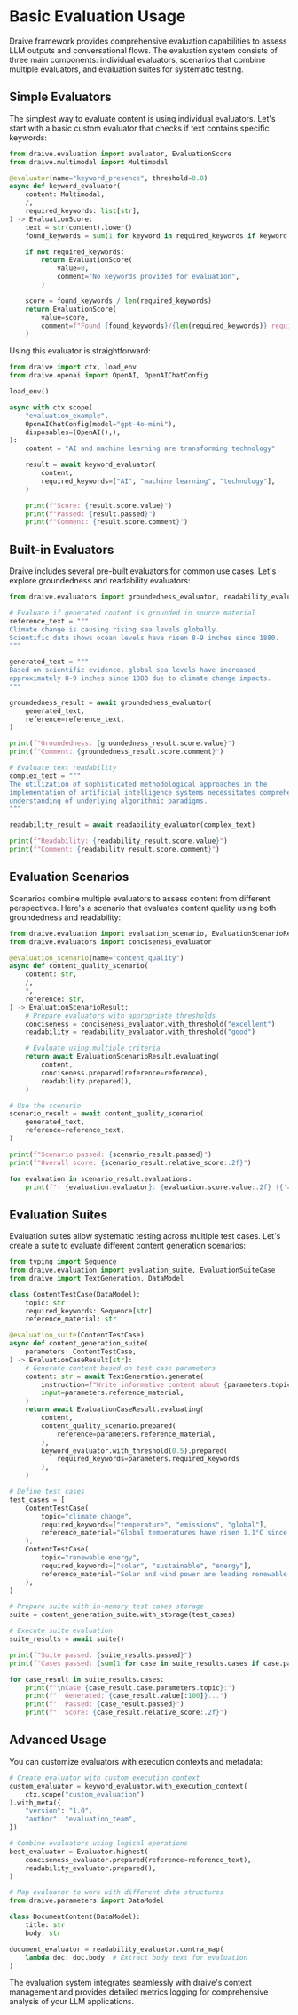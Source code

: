 # Basic Evaluation Usage

Draive framework provides comprehensive evaluation capabilities to assess LLM outputs and conversational flows. The evaluation system consists of three main components: individual evaluators, scenarios that combine multiple evaluators, and evaluation suites for systematic testing.

## Simple Evaluators

The simplest way to evaluate content is using individual evaluators. Let's start with a basic custom evaluator that checks if text contains specific keywords:

```python
from draive.evaluation import evaluator, EvaluationScore
from draive.multimodal import Multimodal

@evaluator(name="keyword_presence", threshold=0.8)
async def keyword_evaluator(
    content: Multimodal,
    /,
    required_keywords: list[str],
) -> EvaluationScore:
    text = str(content).lower()
    found_keywords = sum(1 for keyword in required_keywords if keyword.lower() in text)

    if not required_keywords:
        return EvaluationScore(
            value=0,
            comment="No keywords provided for evaluation",
        )

    score = found_keywords / len(required_keywords)
    return EvaluationScore(
        value=score,
        comment=f"Found {found_keywords}/{len(required_keywords)} required keywords",
    )
```

Using this evaluator is straightforward:

```python
from draive import ctx, load_env
from draive.openai import OpenAI, OpenAIChatConfig

load_env()

async with ctx.scope(
    "evaluation_example",
    OpenAIChatConfig(model="gpt-4o-mini"),
    disposables=(OpenAI(),),
):
    content = "AI and machine learning are transforming technology"

    result = await keyword_evaluator(
        content,
        required_keywords=["AI", "machine learning", "technology"],
    )

    print(f"Score: {result.score.value}")
    print(f"Passed: {result.passed}")
    print(f"Comment: {result.score.comment}")
```

## Built-in Evaluators

Draive includes several pre-built evaluators for common use cases. Let's explore groundedness and readability evaluators:

```python
from draive.evaluators import groundedness_evaluator, readability_evaluator

# Evaluate if generated content is grounded in source material
reference_text = """
Climate change is causing rising sea levels globally.
Scientific data shows ocean levels have risen 8-9 inches since 1880.
"""

generated_text = """
Based on scientific evidence, global sea levels have increased
approximately 8-9 inches since 1880 due to climate change impacts.
"""

groundedness_result = await groundedness_evaluator(
    generated_text,
    reference=reference_text,
)

print(f"Groundedness: {groundedness_result.score.value}")
print(f"Comment: {groundedness_result.score.comment}")

# Evaluate text readability
complex_text = """
The utilization of sophisticated methodological approaches in the
implementation of artificial intelligence systems necessitates comprehensive
understanding of underlying algorithmic paradigms.
"""

readability_result = await readability_evaluator(complex_text)

print(f"Readability: {readability_result.score.value}")
print(f"Comment: {readability_result.score.comment}")
```

## Evaluation Scenarios

Scenarios combine multiple evaluators to assess content from different perspectives. Here's a scenario that evaluates content quality using both groundedness and readability:

```python
from draive.evaluation import evaluation_scenario, EvaluationScenarioResult
from draive.evaluators import conciseness_evaluator

@evaluation_scenario(name="content_quality")
async def content_quality_scenario(
    content: str,
    /,
    *,
    reference: str,
) -> EvaluationScenarioResult:
    # Prepare evaluators with appropriate thresholds
    conciseness = conciseness_evaluator.with_threshold("excellent")
    readability = readability_evaluator.with_threshold("good")

    # Evaluate using multiple criteria
    return await EvaluationScenarioResult.evaluating(
        content,
        conciseness.prepared(reference=reference),
        readability.prepared(),
    )

# Use the scenario
scenario_result = await content_quality_scenario(
    generated_text,
    reference=reference_text,
)

print(f"Scenario passed: {scenario_result.passed}")
print(f"Overall score: {scenario_result.relative_score:.2f}")

for evaluation in scenario_result.evaluations:
    print(f"- {evaluation.evaluator}: {evaluation.score.value:.2f} ({'✓' if evaluation.passed else '✗'})")
```

## Evaluation Suites

Evaluation suites allow systematic testing across multiple test cases. Let's create a suite to evaluate different content generation scenarios:

```python
from typing import Sequence
from draive.evaluation import evaluation_suite, EvaluationSuiteCase
from draive import TextGeneration, DataModel

class ContentTestCase(DataModel):
    topic: str
    required_keywords: Sequence[str]
    reference_material: str

@evaluation_suite(ContentTestCase)
async def content_generation_suite(
    parameters: ContentTestCase,
) -> EvaluationCaseResult[str]:
    # Generate content based on test case parameters
    content: str = await TextGeneration.generate(
        instruction=f"Write informative content about {parameters.topic}",
        input=parameters.reference_material,
    )
    return await EvaluationCaseResult.evaluating(
        content,
        content_quality_scenario.prepared(
            reference=parameters.reference_material,
        ),
        keyword_evaluator.with_threshold(0.5).prepared(
            required_keywords=parameters.required_keywords
        ),
    )

# Define test cases
test_cases = [
    ContentTestCase(
        topic="climate change",
        required_keywords=["temperature", "emissions", "global"],
        reference_material="Global temperatures have risen 1.1°C since pre-industrial times",
    ),
    ContentTestCase(
        topic="renewable energy",
        required_keywords=["solar", "sustainable", "energy"],
        reference_material="Solar and wind power are leading renewable energy sources",
    ),
]

# Prepare suite with in-memory test cases storage
suite = content_generation_suite.with_storage(test_cases)

# Execute suite evaluation
suite_results = await suite()

print(f"Suite passed: {suite_results.passed}")
print(f"Cases passed: {sum(1 for case in suite_results.cases if case.passed)}/{len(suite_results.cases)}")

for case_result in suite_results.cases:
    print(f"\nCase {case_result.case.parameters.topic}:")
    print(f"  Generated: {case_result.value[:100]}...")
    print(f"  Passed: {case_result.passed}")
    print(f"  Score: {case_result.relative_score:.2f}")
```

## Advanced Usage

You can customize evaluators with execution contexts and metadata:

```python
# Create evaluator with custom execution context
custom_evaluator = keyword_evaluator.with_execution_context(
    ctx.scope("custom_evaluation")
).with_meta({
    "version": "1.0",
    "author": "evaluation_team",
})

# Combine evaluators using logical operations
best_evaluator = Evaluator.highest(
    conciseness_evaluator.prepared(reference=reference_text),
    readability_evaluator.prepared(),
)

# Map evaluator to work with different data structures
from draive.parameters import DataModel

class DocumentContent(DataModel):
    title: str
    body: str

document_evaluator = readability_evaluator.contra_map(
    lambda doc: doc.body  # Extract body text for evaluation
)
```

The evaluation system integrates seamlessly with draive's context management and provides detailed metrics logging for comprehensive analysis of your LLM applications.
